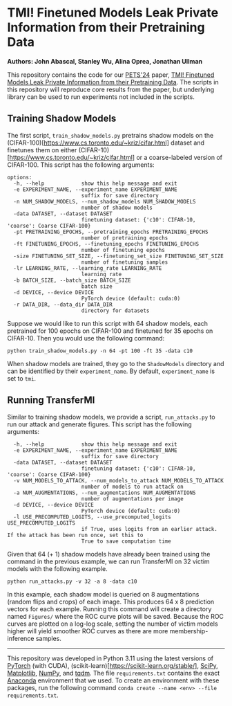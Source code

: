# TMI! Finetuned Models Leak Private Information from their Pretraining Data

**Authors: John Abascal, Stanley Wu, Alina Oprea, Jonathan Ullman**


This repository contains the code for our [PETS'24](https://petsymposium.org/) paper, [TMI! Finetuned Models Leak Private Information from their Pretraining Data](https://arxiv.org/abs/2306.01181). The scripts in this repository will reproduce core results from the paper, but underlying library can be used to run experiments not included in the scripts.

## Training Shadow Models
The first script, `train_shadow_models.py` pretrains shadow models on the (CIFAR-100)[https://www.cs.toronto.edu/~kriz/cifar.html] dataset and finetunes them on either (CIFAR-10)[https://www.cs.toronto.edu/~kriz/cifar.html] or a coarse-labeled version of CIFAR-100. This script has the following arguments:

```
options:
  -h, --help            show this help message and exit
  -e EXPERIMENT_NAME, --experiment_name EXPERIMENT_NAME
                        suffix for save directory
  -n NUM_SHADOW_MODELS, --num_shadow_models NUM_SHADOW_MODELS
                        number of shadow models
  -data DATASET, --dataset DATASET
                        finetuning dataset: {'c10': CIFAR-10, 'coarse': Coarse CIFAR-100}
  -pt PRETRAINING_EPOCHS, --pretraining_epochs PRETRAINING_EPOCHS
                        number of pretraining epochs
  -ft FINETUNING_EPOCHS, --finetuning_epochs FINETUNING_EPOCHS
                        number of finetuning epochs
  -size FINETUNING_SET_SIZE, --finetuning_set_size FINETUNING_SET_SIZE
                        number of finetuning samples
  -lr LEARNING_RATE, --learning_rate LEARNING_RATE
                        learning rate
  -b BATCH_SIZE, --batch_size BATCH_SIZE
                        batch size
  -d DEVICE, --device DEVICE
                        PyTorch device (default: cuda:0)
  -r DATA_DIR, --data_dir DATA_DIR
                        directory for datasets
```

Suppose we would like to run this script with 64 shadow models, each pretrained for 100 epochs on CIFAR-100 and finetuned for 35 epochs on CIFAR-10. Then you would use the following command:

```shell
python train_shadow_models.py -n 64 -pt 100 -ft 35 -data c10
```

When shadow models are trained, they go to the `ShadowModels` directory and can be identified by their `experiment_name`. By default, `experiment_name` is set to `tmi`.

## Running TransferMI

Similar to training shadow models, we provide a script, `run_attacks.py` to run our attack and generate figures. This script has the following arguments:

```
  -h, --help            show this help message and exit
  -e EXPERIMENT_NAME, --experiment_name EXPERIMENT_NAME
                        suffix for save directory
  -data DATASET, --dataset DATASET
                        finetuning dataset: {'c10': CIFAR-10, 'coarse': Coarse CIFAR-100}
  -v NUM_MODELS_TO_ATTACK, --num_models_to_attack NUM_MODELS_TO_ATTACK
                        number of models to run attack on
  -a NUM_AUGMENTATIONS, --num_augmentations NUM_AUGMENTATIONS
                        number of augmentations per image
  -d DEVICE, --device DEVICE
                        PyTorch device (default: cuda:0)
  -l USE_PRECOMPUTED_LOGITS, --use_precomputed_logits USE_PRECOMPUTED_LOGITS
                        if True, uses logits from an earlier attack. If the attack has been run once, set this to
                        True to save computation time
```

Given that 64 (+ 1) shadow models have already been trained using the command in the previous example, we can run TransferMI on 32 victim models with the following example.

```shell
python run_attacks.py -v 32 -a 8 -data c10
```

In this example, each shadow model is queried on 8 augmentations (random flips and crops) of each image. This produces 64 x 8 prediction vectors for each example. Running this command will create a directory named `Figures/` where the ROC curve plots will be saved. Because the ROC curves are plotted on a log-log scale, setting the number of victim models higher will yield smoother ROC curves as there are more membership-inference samples.


-------

This repository was developed in Python 3.11 using the latest versions of [PyTorch](https://pytorch.org/) (with CUDA), (scikit-learn)[https://scikit-learn.org/stable/], [SciPy](https://scipy.org/), [Matplotlib](https://matplotlib.org/), [NumPy](https://numpy.org/), and [tqdm](https://pypi.org/project/tqdm/). The file `requirements.txt` contains the exact [Anaconda](https://anaconda.org/) environment that we used. To create an environment with these packages, run the following command `conda create --name <env> --file requirements.txt`.